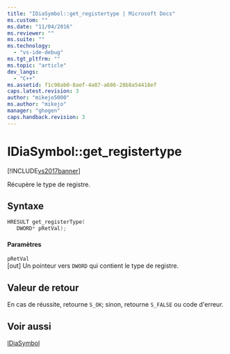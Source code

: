 ```yaml
---
title: "IDiaSymbol::get_registertype | Microsoft Docs"
ms.custom: ""
ms.date: "11/04/2016"
ms.reviewer: ""
ms.suite: ""
ms.technology: 
  - "vs-ide-debug"
ms.tgt_pltfrm: ""
ms.topic: "article"
dev_langs: 
  - "C++"
ms.assetid: f1c98ab0-8aef-4a07-a686-28b8a54418ef
caps.latest.revision: 3
author: "mikejo5000"
ms.author: "mikejo"
manager: "ghogen"
caps.handback.revision: 3
---
```

# IDiaSymbol::get_registertype
[!INCLUDE[vs2017banner](../../code-quality/includes/vs2017banner.md)]

Récupère le type de registre.  
  
## Syntaxe  
  
```cpp  
HRESULT get_registerType(   
   DWORD* pRetVal);  
```  
  
#### Paramètres  
 `pRetVal`  
 \[out\]  Un pointeur vers `DWORD` qui contient le type de registre.  
  
## Valeur de retour  
 En cas de réussite, retourne `S_OK`; sinon, retourne `S_FALSE` ou code d'erreur.  
  
## Voir aussi  
 [IDiaSymbol](../../debugger/debug-interface-access/idiasymbol.md)